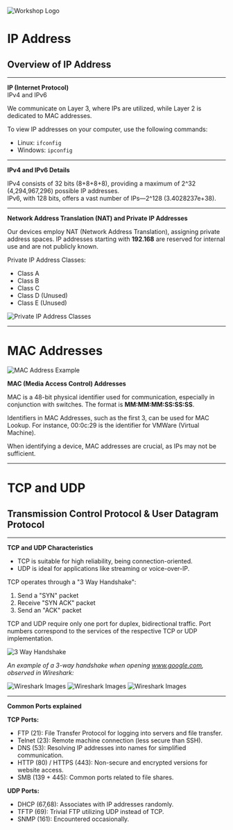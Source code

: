 ![Workshop Logo](https://cdn.discordapp.com/attachments/1096720092374499338/1196472002207289364/workshop_white.png)

# IP Address
## Overview of IP Address

---

**IP (Internet Protocol)**  
IPv4 and IPv6

We communicate on Layer 3, where IPs are utilized, while Layer 2 is dedicated to MAC addresses.

To view IP addresses on your computer, use the following commands:
- Linux: `ifconfig`
- Windows: `ipconfig`

---

**IPv4 and IPv6 Details**

IPv4 consists of 32 bits (8+8+8+8), providing a maximum of 2^32 (4,294,967,296) possible IP addresses.  
IPv6, with 128 bits, offers a vast number of IPs—2^128 (3.4028237e+38).

---

**Network Address Translation (NAT) and Private IP Addresses**

Our devices employ NAT (Network Address Translation), assigning private address spaces. IP addresses starting with **192.168** are reserved for internal use and are not publicly known.

Private IP Address Classes:
- Class A
- Class B
- Class C
- Class D (Unused)
- Class E (Unused)

![Private IP Address Classes](https://networkinghelper.weebly.com/uploads/1/6/0/2/16023158/7639480.png?1356548147)

---

# MAC Addresses

![MAC Address Example](https://static.tutorialandexample.com/computer-fundamentals/what-is-a-mac-address1.png)

**MAC (Media Access Control) Addresses**

MAC is a 48-bit physical identifier used for communication, especially in conjunction with switches. The format is **MM:MM:MM:SS:SS:SS**.

Identifiers in MAC Addresses, such as the first 3, can be used for MAC Lookup. For instance, 00:0c:29 is the identifier for VMWare (Virtual Machine).

When identifying a device, MAC addresses are crucial, as IPs may not be sufficient.

---

# TCP and UDP
## Transmission Control Protocol & User Datagram Protocol

---

**TCP and UDP Characteristics**

- TCP is suitable for high reliability, being connection-oriented.
- UDP is ideal for applications like streaming or voice-over-IP.

TCP operates through a "3 Way Handshake":
1. Send a "SYN" packet
2. Receive "SYN ACK" packet
3. Send an "ACK" packet

TCP and UDP require only one port for duplex, bidirectional traffic. Port numbers correspond to the services of the respective TCP or UDP implementation.

![3 Way Handshake](https://cdn.discordapp.com/attachments/830857312280379442/1196481411494969504/IMG_6194.png)

_An example of a 3-way handshake when opening www.google.com, observed in Wireshark:_

![Wireshark Images](https://cdn.discordapp.com/attachments/1125128279922311178/1196481972789313648/image.png)
![Wireshark Images](https://cdn.discordapp.com/attachments/1125128279922311178/1196482142293721230/image.png)
![Wireshark Images](https://cdn.discordapp.com/attachments/1125128279922311178/1196482282513518702/image.png)

---

**Common Ports explained**

**TCP Ports:**
- FTP (21): File Transfer Protocol for logging into servers and file transfer.
- Telnet (23): Remote machine connection (less secure than SSH).
- DNS (53): Resolving IP addresses into names for simplified communication.
- HTTP (80) / HTTPS (443): Non-secure and encrypted versions for website access.
- SMB (139 + 445): Common ports related to file shares.

**UDP Ports:**
- DHCP (67,68): Associates with IP addresses randomly.
- TFTP (69): Trivial FTP utilizing UDP instead of TCP.
- SNMP (161): Encountered occasionally.

